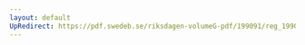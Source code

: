 ```yaml
---
layout: default
UpRedirect: https://pdf.swedeb.se/riksdagen-volumeG-pdf/199091/reg_199091/reg_199091_0345.pdf
---
```

